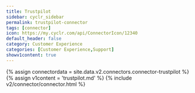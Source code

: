 ```yaml
---
title: Trustpilot
sidebar: cyclr_sidebar
permalink: trustpilot-connector
tags: [connector]
icon: https://my.cyclr.com/api/ConnectorIcon/12340
default_header: false
category: Customer Experience
categories: [Customer Experience,Support]
showv1content: true
---
```

{% assign connectordata = site.data.v2.connectors.connector-trustpilot %}
{% assign v1content = 'trustpilot.md' %}
{% include v2/connector/connector.html %}	